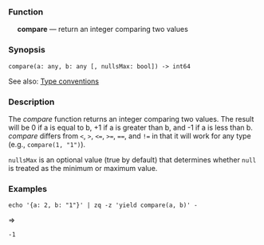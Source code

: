 ### Function

&emsp; **compare** &mdash; return an integer comparing two values

### Synopsis

```
compare(a: any, b: any [, nullsMax: bool]) -> int64
```
See also: [Type conventions](../conventions.md)

### Description

The _compare_ function returns an integer comparing two values. The result will
be 0 if a is equal to b, +1 if a is greater than b, and -1 if a is less than b.
_compare_ differs from `<`, `>`, `<=`, `>=`, `==`, and `!=` in that it will
work for any type (e.g., `compare(1, "1")`).

`nullsMax` is an optional value (true by default) that determines whether `null`
is treated as the minimum or maximum value.

### Examples

```mdtest-command
echo '{a: 2, b: "1"}' | zq -z 'yield compare(a, b)' -
```
=>
```mdtest-output
-1
```
